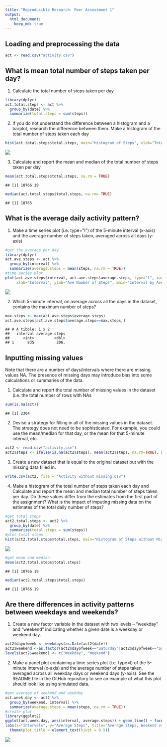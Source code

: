 ```yaml
---
title: "Reproducible Research: Peer Assessment 1"
output: 
  html_document:
    keep_md: true
---
```

## Loading and preprocessing the data

```r
act <- read.csv("activity.csv")
```

## What is mean total number of steps taken per day?
1. Calculate the total number of steps taken per day

```r
library(dplyr)
act.total.steps <- act %>% 
  group_by(date) %>%
  summarize(total.steps = sum(steps))
```

2. If you do not understand the difference between a histogram and a barplot, research the difference between them. Make a histogram of the total number of steps taken each day

```r
hist(act.total.steps$total.steps, main="Histogram of Steps", xlab="Total Steps")
```

![](PA1_template_files/figure-html/hist.steps-1.png)<!-- -->

3. Calculate and report the mean and median of the total number of steps taken per day

```r
mean(act.total.steps$total.steps, na.rm = TRUE)
```

```
## [1] 10766.19
```

```r
median(act.total.steps$total.steps, na.rm= TRUE)
```

```
## [1] 10765
```

## What is the average daily activity pattern?
1. Make a time series plot (i.e. type="l") of the 5-minute interval (x-axis) and the average number of steps taken, averaged across all days (y-axis)

```r
#get the average per day
library(dplyr)
act.ave.steps <- act %>% 
  group_by(interval) %>%
  summarize(average.steps = mean(steps, na.rm = TRUE))
#time series plot
plot(act.ave.steps$interval, act.ave.steps$average.steps, type="l", xaxt='n', 
     xlab="Interval", ylab="Ave Number of Steps", main="Interval by Average Daily Steps")
```

![](PA1_template_files/figure-html/timeseries-1.png)<!-- -->

2. Which 5-minute interval, on average across all the days in the dataset, contains the maximum number of steps?

```r
max.steps <- max(act.ave.steps$average.steps)
act.ave.steps[act.ave.steps$average.steps==max.steps,]
```

```
## # A tibble: 1 x 2
##   interval average.steps
##      <int>         <dbl>
## 1      835          206.
```

## Inputting missing values
Note that there are a number of days/intervals where there are missing values NA. The presence of missing days may introduce bias into some calculations or summaries of the data.

1. Calculate and report the total number of missing values in the dataset (i.e. the total number of rows with NAs

```r
sum(is.na(act))
```

```
## [1] 2304
```
2. Devise a strategy for filling in all of the missing values in the dataset. The strategy does not need to be sophisticated. For example, you could use the mean/median for that day, or the mean for that 5-minute interval, etc.

```r
act2 <- read.csv("activity.csv")
act2$steps <- ifelse(is.na(act2$steps), mean(act2$steps, na.rm=TRUE), act2$steps)
```
3. Create a new dataset that is equal to the original dataset but with the missing data filled in.

```r
write.csv(act2, file = "Activity without missing.csv")
```
4. Make a histogram of the total number of steps taken each day and Calculate and report the mean and median total number of steps taken per day. Do these values differ from the estimates from the first part of the assignment? What is the impact of imputing missing data on the estimates of the total daily number of steps?

```r
#get total steps
act2.total.steps <- act2 %>% 
  group_by(date) %>%
  summarize(total.steps = sum(steps))
#plot total steps
hist(act2.total.steps$total.steps, main="Histogram of Steps without Missing Data", xlab="Total Steps")
```

![](PA1_template_files/figure-html/act2-1.png)<!-- -->

```r
#get mean and median
mean(act2.total.steps$total.steps)
```

```
## [1] 10766.19
```

```r
median(act2.total.steps$total.steps)
```

```
## [1] 10766.19
```

## Are there differences in activity patterns between weekdays and weekends?
1. Create a new factor variable in the dataset with two levels – “weekday” and “weekend” indicating whether a given date is a weekday or weekend day.

```r
act2$dayofweek <- weekdays(as.Date(act2$date))
act2$weekend <-as.factor(act2$dayofweek=="Saturday"|act2$dayofweek=="Sunday")
levels(act2$weekend) <- c("Weekday", "Weekend")
```
2. Make a panel plot containing a time series plot (i.e. type=l) of the 5-minute interval (x-axis) and the average number of steps taken, averaged across all weekday days or weekend days (y-axis). See the README file in the GitHub repository to see an example of what this plot should look like using simulated data.

```r
#get average of weekend and weekday
act.week.day <- act2 %>% 
  group_by(weekend, interval) %>%
  summarize(average.steps = mean(steps, na.rm = TRUE))
#create plot
library(ggplot2)
ggplot(act.week.day, aes(interval, average.steps)) + geom_line() + facet_grid(weekend ~ .) +
labs(x="Intervals", y="Average Steps", title="Average Steps, Weekend vs Weekday") + 
  theme(plot.title = element_text(hjust = 0.5))
```

![](PA1_template_files/figure-html/ave.weekday-1.png)<!-- -->
